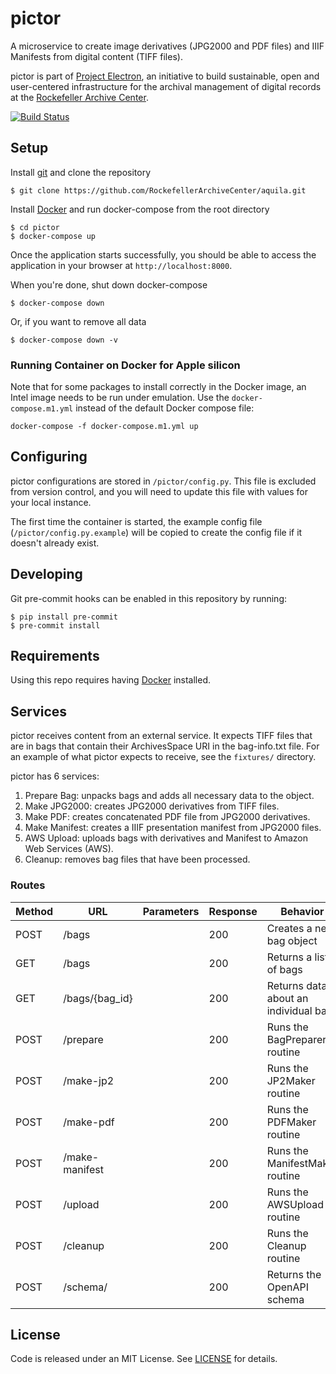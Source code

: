 # pictor

A microservice to create image derivatives (JPG2000 and PDF files) and IIIF Manifests from digital content (TIFF files).

pictor is part of [Project Electron](https://github.com/RockefellerArchiveCenter/project_electron), an initiative to build sustainable, open and user-centered infrastructure for the archival management of digital records at the [Rockefeller Archive Center](http://rockarch.org/).

[![Build Status](https://travis-ci.org/RockefellerArchiveCenter/pictor.svg?branch=base)](https://travis-ci.org/RockefellerArchiveCenter/pictor)

## Setup

Install [git](https://git-scm.com/) and clone the repository

    $ git clone https://github.com/RockefellerArchiveCenter/aquila.git

Install [Docker](https://store.docker.com/search?type=edition&offering=community) and run docker-compose from the root directory

    $ cd pictor
    $ docker-compose up

Once the application starts successfully, you should be able to access the application in your browser at `http://localhost:8000`.

When you're done, shut down docker-compose

    $ docker-compose down

Or, if you want to remove all data

    $ docker-compose down -v

### Running Container on Docker for Apple silicon

Note that for some packages to install correctly in the Docker image, an Intel image needs to be run under emulation. Use the `docker-compose.m1.yml` instead of the default Docker compose file:

```
docker-compose -f docker-compose.m1.yml up
```

## Configuring
pictor configurations are stored in `/pictor/config.py`. This file is excluded from version control, and you will need to update this file with values for your local instance.

The first time the container is started, the example config file (`/pictor/config.py.example`) will be copied to create the config file if it doesn't already exist.

## Developing
Git pre-commit hooks can be enabled in this repository by running:
```
$ pip install pre-commit
$ pre-commit install
```

## Requirements

Using this repo requires having [Docker](https://store.docker.com/search?type=edition&offering=community) installed.

## Services
pictor receives content from an external service. It expects TIFF files that are in bags that
contain their ArchivesSpace URI in the bag-info.txt file. For an example of what pictor expects to receive, see the `fixtures/` directory.

pictor has 6 services:
1. Prepare Bag: unpacks bags and adds all necessary data to the object.
2. Make JPG2000: creates JPG2000 derivatives from TIFF files.
3. Make PDF: creates concatenated PDF file from JPG2000 derivatives.
4. Make Manifest: creates a IIIF presentation manifest from JPG2000 files.
5. AWS Upload: uploads bags with derivatives and Manifest to Amazon Web Services (AWS).
6. Cleanup: removes bag files that have been processed.

### Routes

| Method | URL | Parameters | Response  | Behavior  |
|--------|-----|---|---|---|
| POST | /bags | | 200 | Creates a new bag object |
| GET | /bags | | 200 | Returns a list of bags |
| GET | /bags/{bag_id} | | 200 | Returns data about an individual bag |
| POST | /prepare | | 200 | Runs the BagPreparer routine |
| POST | /make-jp2 | | 200 | Runs the JP2Maker routine |
| POST | /make-pdf | | 200 | Runs the PDFMaker routine |
| POST | /make-manifest | | 200 | Runs the ManifestMaker routine |
| POST | /upload| |200|Runs the AWSUpload routine |
| POST | /cleanup | | 200 | Runs the Cleanup routine |
| POST | /schema/ | | 200 | Returns the OpenAPI schema |

## License

Code is released under an MIT License. See [LICENSE](LICENSE) for details.
